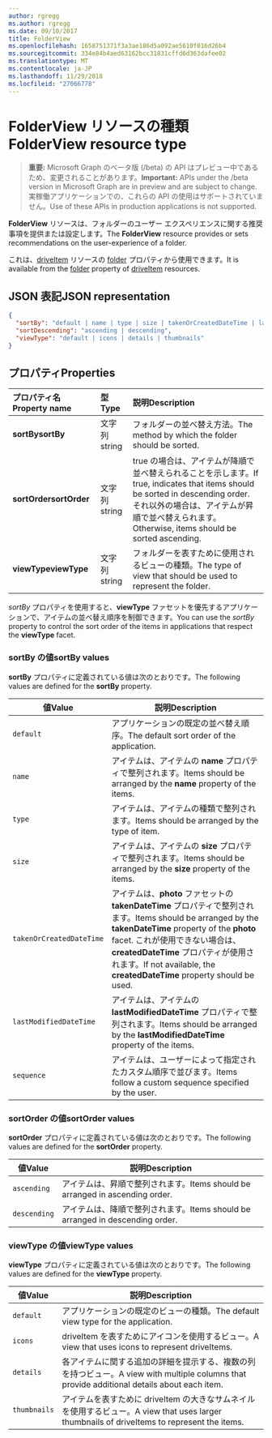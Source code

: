 ```yaml
---
author: rgregg
ms.author: rgregg
ms.date: 09/10/2017
title: FolderView
ms.openlocfilehash: 1658751371f3a3ae186d5a092ae5610f016d26b4
ms.sourcegitcommit: 334e84b4aed63162bcc31831cffd6d363dafee02
ms.translationtype: MT
ms.contentlocale: ja-JP
ms.lasthandoff: 11/29/2018
ms.locfileid: "27066778"
---
```

# <a name="folderview-resource-type"></a><span data-ttu-id="9d080-102">FolderView リソースの種類</span><span class="sxs-lookup"><span data-stu-id="9d080-102">FolderView resource type</span></span>

> <span data-ttu-id="9d080-103">**重要:** Microsoft Graph のベータ版 (/beta) の API はプレビュー中であるため、変更されることがあります。</span><span class="sxs-lookup"><span data-stu-id="9d080-103">**Important:** APIs under the /beta version in Microsoft Graph are in preview and are subject to change.</span></span> <span data-ttu-id="9d080-104">実稼働アプリケーションでの、これらの API の使用はサポートされていません。</span><span class="sxs-lookup"><span data-stu-id="9d080-104">Use of these APIs in production applications is not supported.</span></span>

<span data-ttu-id="9d080-105">**FolderView** リソースは、フォルダーのユーザー エクスペリエンスに関する推奨事項を提供または設定します。</span><span class="sxs-lookup"><span data-stu-id="9d080-105">The **FolderView** resource provides or sets recommendations on the user-experience of a folder.</span></span>

<span data-ttu-id="9d080-106">これは、[driveItem][item-resource] リソースの [folder][folder-facet] プロパティから使用できます。</span><span class="sxs-lookup"><span data-stu-id="9d080-106">It is available from the [folder][folder-facet] property of [driveItem][item-resource] resources.</span></span>

## <a name="json-representation"></a><span data-ttu-id="9d080-107">JSON 表記</span><span class="sxs-lookup"><span data-stu-id="9d080-107">JSON representation</span></span>

<!-- { "blockType": "resource", "@odata.type": "microsoft.graph.folderView" } -->

```json
{
  "sortBy": "default | name | type | size | takenOrCreatedDateTime | lastModifiedDateTime | sequence",
  "sortDescending": "ascending | descending",
  "viewType": "default | icons | details | thumbnails"
}
```

## <a name="properties"></a><span data-ttu-id="9d080-108">プロパティ</span><span class="sxs-lookup"><span data-stu-id="9d080-108">Properties</span></span>

| <span data-ttu-id="9d080-109">プロパティ名</span><span class="sxs-lookup"><span data-stu-id="9d080-109">Property name</span></span>         | <span data-ttu-id="9d080-110">型</span><span class="sxs-lookup"><span data-stu-id="9d080-110">Type</span></span>   | <span data-ttu-id="9d080-111">説明</span><span class="sxs-lookup"><span data-stu-id="9d080-111">Description</span></span>
|:----------------------|:-------|:--------------------------------------------
| <span data-ttu-id="9d080-112">**sortBy**</span><span class="sxs-lookup"><span data-stu-id="9d080-112">**sortBy**</span></span>            | <span data-ttu-id="9d080-113">文字列</span><span class="sxs-lookup"><span data-stu-id="9d080-113">string</span></span> | <span data-ttu-id="9d080-114">フォルダーの並べ替え方法。</span><span class="sxs-lookup"><span data-stu-id="9d080-114">The method by which the folder should be sorted.</span></span>
| <span data-ttu-id="9d080-115">**sortOrder**</span><span class="sxs-lookup"><span data-stu-id="9d080-115">**sortOrder**</span></span>         | <span data-ttu-id="9d080-116">文字列</span><span class="sxs-lookup"><span data-stu-id="9d080-116">string</span></span> | <span data-ttu-id="9d080-117">true の場合は、アイテムが降順で並べ替えられることを示します。</span><span class="sxs-lookup"><span data-stu-id="9d080-117">If true, indicates that items should be sorted in descending order.</span></span> <span data-ttu-id="9d080-118">それ以外の場合は、アイテムが昇順で並べ替えられます。</span><span class="sxs-lookup"><span data-stu-id="9d080-118">Otherwise, items should be sorted ascending.</span></span>
| <span data-ttu-id="9d080-119">**viewType**</span><span class="sxs-lookup"><span data-stu-id="9d080-119">**viewType**</span></span>          | <span data-ttu-id="9d080-120">文字列</span><span class="sxs-lookup"><span data-stu-id="9d080-120">string</span></span> | <span data-ttu-id="9d080-121">フォルダーを表すために使用されるビューの種類。</span><span class="sxs-lookup"><span data-stu-id="9d080-121">The type of view that should be used to represent the folder.</span></span>

<span data-ttu-id="9d080-122">_sortBy_ プロパティを使用すると、**viewType** ファセットを優先するアプリケーションで、アイテムの並べ替え順序を制御できます。</span><span class="sxs-lookup"><span data-stu-id="9d080-122">You can use the _sortBy_ property to control the sort order of the items in applications that respect the **viewType** facet.</span></span>

### <a name="sortby-values"></a><span data-ttu-id="9d080-123">sortBy の値</span><span class="sxs-lookup"><span data-stu-id="9d080-123">sortBy values</span></span>

<span data-ttu-id="9d080-124">**sortBy** プロパティに定義されている値は次のとおりです。</span><span class="sxs-lookup"><span data-stu-id="9d080-124">The following values are defined for the **sortBy** property.</span></span>

| <span data-ttu-id="9d080-125">値</span><span class="sxs-lookup"><span data-stu-id="9d080-125">Value</span></span>                    | <span data-ttu-id="9d080-126">説明</span><span class="sxs-lookup"><span data-stu-id="9d080-126">Description</span></span>
| ------------------------ | --------------------------------------------------
| `default`                | <span data-ttu-id="9d080-127">アプリケーションの既定の並べ替え順序。</span><span class="sxs-lookup"><span data-stu-id="9d080-127">The default sort order of the application.</span></span>
| `name`                   | <span data-ttu-id="9d080-128">アイテムは、アイテムの **name** プロパティで整列されます。</span><span class="sxs-lookup"><span data-stu-id="9d080-128">Items should be arranged by the **name** property of the items.</span></span>
| `type`                   | <span data-ttu-id="9d080-129">アイテムは、アイテムの種類で整列されます。</span><span class="sxs-lookup"><span data-stu-id="9d080-129">Items should be arranged by the type of item.</span></span>
| `size`                   | <span data-ttu-id="9d080-130">アイテムは、アイテムの **size** プロパティで整列されます。</span><span class="sxs-lookup"><span data-stu-id="9d080-130">Items should be arranged by the **size** property of the items.</span></span>
| `takenOrCreatedDateTime` | <span data-ttu-id="9d080-131">アイテムは、**photo** ファセットの **takenDateTime** プロパティで整列されます。</span><span class="sxs-lookup"><span data-stu-id="9d080-131">Items should be arranged by the **takenDateTime** property of the **photo** facet.</span></span> <span data-ttu-id="9d080-132">これが使用できない場合は、**createdDateTime** プロパティが使用されます。</span><span class="sxs-lookup"><span data-stu-id="9d080-132">If not available, the **createdDateTime** property should be used.</span></span>
| `lastModifiedDateTime`   | <span data-ttu-id="9d080-133">アイテムは、アイテムの **lastModifiedDateTime** プロパティで整列されます。</span><span class="sxs-lookup"><span data-stu-id="9d080-133">Items should be arranged by the **lastModifiedDateTime** property of the items.</span></span>
| `sequence`               | <span data-ttu-id="9d080-134">アイテムは、ユーザーによって指定されたカスタム順序で並びます。</span><span class="sxs-lookup"><span data-stu-id="9d080-134">Items follow a custom sequence specified by the user.</span></span>


### <a name="sortorder-values"></a><span data-ttu-id="9d080-135">sortOrder の値</span><span class="sxs-lookup"><span data-stu-id="9d080-135">sortOrder values</span></span>

<span data-ttu-id="9d080-136">**sortOrder** プロパティに定義されている値は次のとおりです。</span><span class="sxs-lookup"><span data-stu-id="9d080-136">The following values are defined for the **sortOrder** property.</span></span>

| <span data-ttu-id="9d080-137">値</span><span class="sxs-lookup"><span data-stu-id="9d080-137">Value</span></span>        | <span data-ttu-id="9d080-138">説明</span><span class="sxs-lookup"><span data-stu-id="9d080-138">Description</span></span>
| ------------ | --------------------------------------------------------------
| `ascending`  | <span data-ttu-id="9d080-139">アイテムは、昇順で整列されます。</span><span class="sxs-lookup"><span data-stu-id="9d080-139">Items should be arranged in ascending order.</span></span>
| `descending` | <span data-ttu-id="9d080-140">アイテムは、降順で整列されます。</span><span class="sxs-lookup"><span data-stu-id="9d080-140">Items should be arranged in descending order.</span></span>


### <a name="viewtype-values"></a><span data-ttu-id="9d080-141">viewType の値</span><span class="sxs-lookup"><span data-stu-id="9d080-141">viewType values</span></span>

<span data-ttu-id="9d080-142">**viewType** プロパティに定義されている値は次のとおりです。</span><span class="sxs-lookup"><span data-stu-id="9d080-142">The following values are defined for the **viewType** property.</span></span>

| <span data-ttu-id="9d080-143">値</span><span class="sxs-lookup"><span data-stu-id="9d080-143">Value</span></span>        | <span data-ttu-id="9d080-144">説明</span><span class="sxs-lookup"><span data-stu-id="9d080-144">Description</span></span>
| ------------ | --------------------------------------------------------------
| `default`    | <span data-ttu-id="9d080-145">アプリケーションの既定のビューの種類。</span><span class="sxs-lookup"><span data-stu-id="9d080-145">The default view type for the application.</span></span>
| `icons`      | <span data-ttu-id="9d080-146">driveItem を表すためにアイコンを使用するビュー。</span><span class="sxs-lookup"><span data-stu-id="9d080-146">A view that uses icons to represent driveItems.</span></span>
| `details`    | <span data-ttu-id="9d080-147">各アイテムに関する追加の詳細を提示する、複数の列を持つビュー。</span><span class="sxs-lookup"><span data-stu-id="9d080-147">A view with multiple columns that provide additional details about each item.</span></span>
| `thumbnails` | <span data-ttu-id="9d080-148">アイテムを表すために driveItem の大きなサムネイルを使用するビュー。</span><span class="sxs-lookup"><span data-stu-id="9d080-148">A view that uses larger thumbnails of driveItems to represent the items.</span></span>


[item-resource]: driveitem.md
[folder-facet]: folder.md

<!-- uuid: f9e446fd-190b-4692-a605-bb60e78f1f19
2017-05-03 02:34:40 UTC -->
<!-- {
  "type": "#page.annotation",
  "description": "folderView resource",
  "keywords": "",
  "section": "documentation",
  "tocPath": ""
}-->
